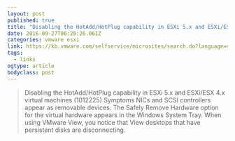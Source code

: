 ```yaml
---
layout: post
published: true
title: "Disabling the HotAdd/HotPlug capability in ESXi 5.x and ESXi/ESX 4.x virtual machines (1012225) | VMware KB"
date: 2016-09-27T06:20:26.061Z
categories: vmware esxi  
link: https://kb.vmware.com/selfservice/microsites/search.do?language=en_US&cmd=displayKC&externalId=1012225
tags:
  - links
ogtype: article
bodyclass: post
---
```


> Disabling the HotAdd/HotPlug capability in ESXi 5.x and ESXi/ESX 4.x virtual machines (1012225)
Symptoms
NICs and SCSI controllers appear as removable devices.
The Safely Remove Hardware option for the virtual hardware appears in the Windows System Tray.
When using VMware View, you notice that View desktops that have persistent disks are disconnecting.
